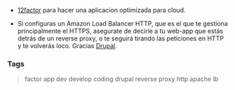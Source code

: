 * [12factor](https://12factor.net/) para hacer una aplicacion optimizada para cloud.

* Si configuras un Amazon Load Balancer HTTP, que es el que te gestiona principalmente el HTTPS,
  asegurate de decirle a tu web-app que estás detrás de un reverse proxy, o 
  te seguirá tirando las peticiones en HTTP y te volverás loco.
  Gracias [Drupal](https://www.drupal.org/project/drupal/issues/2901822#comment-12246884).

### Tags
> factor app dev develop coding drupal reverse proxy http apache lb
